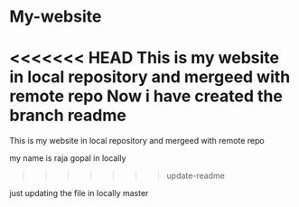 # My-website

<<<<<<< HEAD
This is my website in local repository and mergeed with remote repo 
Now i have created the branch readme
=======
This is my website in local repository and mergeed with remote repo  

my name is raja gopal in locally
>>>>>>> update-readme

just updating the file in locally master
